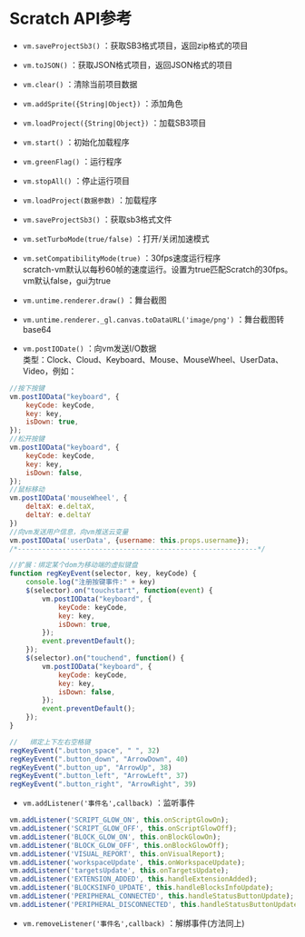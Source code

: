 # Scratch API参考

- <code>vm.saveProjectSb3()</code> ：获取SB3格式项目，返回zip格式的项目

- <code>vm.toJSON()</code> ：获取JSON格式项目，返回JSON格式的项目

- <code>vm.clear()</code> ：清除当前项目数据

- <code>vm.addSprite({String|Object})</code> ：添加角色

- <code>vm.loadProject({String|Object})</code> ：加载SB3项目

- <code>vm.start()</code> ：初始化加载程序

- <code>vm.greenFlag()</code> ：运行程序

- <code>vm.stopAll()</code> ：停止运行项目

- <code>vm.loadProject(数据参数)</code> ：加载程序

- <code>vm.saveProjectSb3()</code> ：获取sb3格式文件

- <code>vm.setTurboMode(true/false)</code> ：打开/关闭加速模式

- <code>vm.setCompatibilityMode(true)</code> ：30fps速度运行程序<br/>scratch-vm默认以每秒60帧的速度运行。设置为true匹配Scratch的30fps。vm默认false，gui为true

- <code>vm.untime.renderer.draw()</code> ：舞台截图

- <code>vm.untime.renderer._gl.canvas.toDataURL('image/png')</code> ：舞台截图转base64

- <code>vm.postIODate()</code> ：向vm发送I/O数据<br/>
类型：Clock、Cloud、Keyboard、Mouse、MouseWheel、UserData、Video，例如：
```js
//按下按键
vm.postIOData("keyboard", {
    keyCode: keyCode,
    key: key,
    isDown: true,
});
//松开按键
vm.postIOData("keyboard", {
    keyCode: keyCode,
    key: key,
    isDown: false,
});
//鼠标移动
vm.postIOData('mouseWheel', {
    deltaX: e.deltaX,
    deltaY: e.deltaY
})
//向vm发送用户信息，向vm推送云变量
vm.postIOData('userData', {username: this.props.username});
/*-----------------------------------------------------------*/

//扩展：绑定某个dom为移动端的虚拟键盘
function regKeyEvent(selector, key, keyCode) {
    console.log("注册按键事件:" + key)
    $(selector).on("touchstart", function(event) {
        vm.postIOData("keyboard", {
            keyCode: keyCode,
            key: key,
            isDown: true,
        });
        event.preventDefault();
    });
    $(selector).on("touchend", function() {
        vm.postIOData("keyboard", {
            keyCode: keyCode,
            key: key,
            isDown: false,
        });
        event.preventDefault();
    });
}

//   绑定上下左右空格键
regKeyEvent(".button_space", " ", 32)
regKeyEvent(".button_down", "ArrowDown", 40)
regKeyEvent(".button_up", "ArrowUp", 38)
regKeyEvent(".button_left", "ArrowLeft", 37)
regKeyEvent(".button_right", "ArrowRight", 39)
```

- <code>vm.addListener('事件名',callback)</code> ：监听事件<br/>
```js
vm.addListener('SCRIPT_GLOW_ON', this.onScriptGlowOn);
vm.addListener('SCRIPT_GLOW_OFF', this.onScriptGlowOff);
vm.addListener('BLOCK_GLOW_ON', this.onBlockGlowOn);
vm.addListener('BLOCK_GLOW_OFF', this.onBlockGlowOff);
vm.addListener('VISUAL_REPORT', this.onVisualReport);
vm.addListener('workspaceUpdate', this.onWorkspaceUpdate);
vm.addListener('targetsUpdate', this.onTargetsUpdate);
vm.addListener('EXTENSION_ADDED', this.handleExtensionAdded);
vm.addListener('BLOCKSINFO_UPDATE', this.handleBlocksInfoUpdate);
vm.addListener('PERIPHERAL_CONNECTED', this.handleStatusButtonUpdate);
vm.addListener('PERIPHERAL_DISCONNECTED', this.handleStatusButtonUpdate);
```

- <code>vm.removeListener('事件名',callback)</code> ：解绑事件(方法同上)<br/>